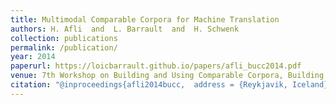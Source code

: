 ```yaml
---
title: Multimodal Comparable Corpora for Machine Translation
authors: H. Afli  and  L. Barrault  and  H. Schwenk
collection: publications
permalink: /publication/
year: 2014
paperurl: https://loicbarrault.github.io/papers/afli_bucc2014.pdf
venue: 7th Workshop on Building and Using Comparable Corpora, Building Resources for Machine Translation Research
citation: "@inproceedings{afli2014bucc,  address = {Reykjavik, Iceland},  author = {H. Afli  and  L. Barrault  and  H. Schwenk},  booktitle = {7th Workshop on Building and Using Comparable Corpora, Building Resources for Machine Translation Research},  category = {ACTI},  title = {Multimodal Comparable Corpora for Machine Translation},  url = {https://loicbarrault.github.io/papers/afli_bucc2014.pdf},  year = {2014} }  "
---
```

